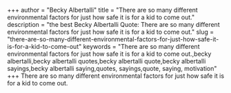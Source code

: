 +++
author = "Becky Albertalli"
title = "There are so many different environmental factors for just how safe it is for a kid to come out."
description = "the best Becky Albertalli Quote: There are so many different environmental factors for just how safe it is for a kid to come out."
slug = "there-are-so-many-different-environmental-factors-for-just-how-safe-it-is-for-a-kid-to-come-out"
keywords = "There are so many different environmental factors for just how safe it is for a kid to come out.,becky albertalli,becky albertalli quotes,becky albertalli quote,becky albertalli sayings,becky albertalli saying,quotes, sayings,quote, saying, motivation"
+++
There are so many different environmental factors for just how safe it is for a kid to come out.
